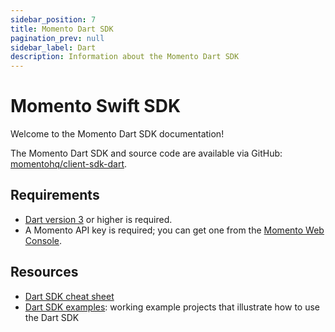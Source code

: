 ```yaml
---
sidebar_position: 7
title: Momento Dart SDK
pagination_prev: null
sidebar_label: Dart
description: Information about the Momento Dart SDK
---
```


# Momento Swift SDK

Welcome to the Momento Dart SDK documentation!

The Momento Dart SDK and source code are available via GitHub: [momentohq/client-sdk-dart](https://github.com/momentohq/client-sdk-dart).

## Requirements

- [Dart version 3](https://dart.dev/get-dart) or higher is required.
- A Momento API key is required; you can get one from the [Momento Web Console](https://console.gomomento.com/).

## Resources

- [Dart SDK cheat sheet](./cheat-sheet.mdx)
- [Dart SDK examples](https://github.com/momentohq/client-sdk-dart/tree/main/example): working example projects that illustrate how to use the Dart SDK
